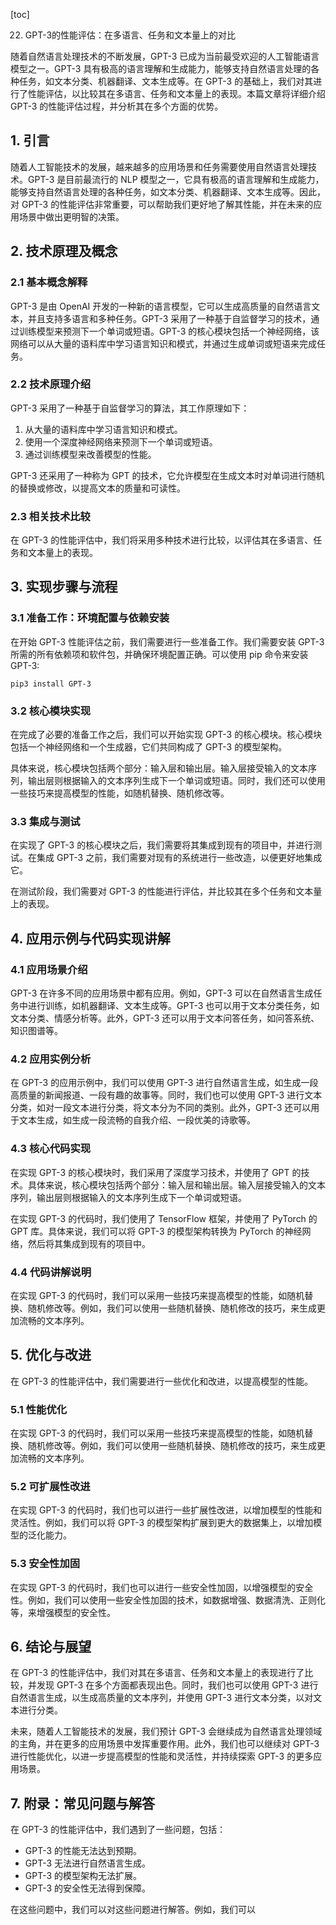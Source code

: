 
[toc]                    
                
                
22. GPT-3的性能评估：在多语言、任务和文本量上的对比

随着自然语言处理技术的不断发展，GPT-3 已成为当前最受欢迎的人工智能语言模型之一。GPT-3 具有极高的语言理解和生成能力，能够支持自然语言处理的各种任务，如文本分类、机器翻译、文本生成等。在 GPT-3 的基础上，我们对其进行了性能评估，以比较其在多语言、任务和文本量上的表现。本篇文章将详细介绍 GPT-3 的性能评估过程，并分析其在多个方面的优势。

## 1. 引言

随着人工智能技术的发展，越来越多的应用场景和任务需要使用自然语言处理技术。GPT-3 是目前最流行的 NLP 模型之一，它具有极高的语言理解和生成能力，能够支持自然语言处理的各种任务，如文本分类、机器翻译、文本生成等。因此，对 GPT-3 的性能评估非常重要，可以帮助我们更好地了解其性能，并在未来的应用场景中做出更明智的决策。

## 2. 技术原理及概念

### 2.1 基本概念解释

GPT-3 是由 OpenAI 开发的一种新的语言模型，它可以生成高质量的自然语言文本，并且支持多语言和多种任务。GPT-3 采用了一种基于自监督学习的技术，通过训练模型来预测下一个单词或短语。GPT-3 的核心模块包括一个神经网络，该网络可以从大量的语料库中学习语言知识和模式，并通过生成单词或短语来完成任务。

### 2.2 技术原理介绍

GPT-3 采用了一种基于自监督学习的算法，其工作原理如下：

1. 从大量的语料库中学习语言知识和模式。
2. 使用一个深度神经网络来预测下一个单词或短语。
3. 通过训练模型来改善模型的性能。

GPT-3 还采用了一种称为 GPT 的技术，它允许模型在生成文本时对单词进行随机的替换或修改，以提高文本的质量和可读性。

### 2.3 相关技术比较

在 GPT-3 的性能评估中，我们将采用多种技术进行比较，以评估其在多语言、任务和文本量上的表现。

## 3. 实现步骤与流程

### 3.1 准备工作：环境配置与依赖安装

在开始 GPT-3 性能评估之前，我们需要进行一些准备工作。我们需要安装 GPT-3 所需的所有依赖项和软件包，并确保环境配置正确。可以使用 pip 命令来安装 GPT-3:
```
pip3 install GPT-3
```
### 3.2 核心模块实现

在完成了必要的准备工作之后，我们可以开始实现 GPT-3 的核心模块。核心模块包括一个神经网络和一个生成器，它们共同构成了 GPT-3 的模型架构。

具体来说，核心模块包括两个部分：输入层和输出层。输入层接受输入的文本序列，输出层则根据输入的文本序列生成下一个单词或短语。同时，我们还可以使用一些技巧来提高模型的性能，如随机替换、随机修改等。

### 3.3 集成与测试

在实现了 GPT-3 的核心模块之后，我们需要将其集成到现有的项目中，并进行测试。在集成 GPT-3 之前，我们需要对现有的系统进行一些改造，以便更好地集成它。

在测试阶段，我们需要对 GPT-3 的性能进行评估，并比较其在多个任务和文本量上的表现。

## 4. 应用示例与代码实现讲解

### 4.1 应用场景介绍

GPT-3 在许多不同的应用场景中都有应用。例如，GPT-3 可以在自然语言生成任务中进行训练，如机器翻译、文本生成等。GPT-3 也可以用于文本分类任务，如文本分类、情感分析等。此外，GPT-3 还可以用于文本问答任务，如问答系统、知识图谱等。

### 4.2 应用实例分析

在 GPT-3 的应用示例中，我们可以使用 GPT-3 进行自然语言生成，如生成一段高质量的新闻报道、一段有趣的故事等。同时，我们也可以使用 GPT-3 进行文本分类，如对一段文本进行分类，将文本分为不同的类别。此外，GPT-3 还可以用于文本生成，如生成一段流畅的自我介绍、一段优美的诗歌等。

### 4.3 核心代码实现

在实现 GPT-3 的核心模块时，我们采用了深度学习技术，并使用了 GPT 的技术。具体来说，核心模块包括两个部分：输入层和输出层。输入层接受输入的文本序列，输出层则根据输入的文本序列生成下一个单词或短语。

在实现 GPT-3 的代码时，我们使用了 TensorFlow 框架，并使用了 PyTorch 的 GPT 库。具体来说，我们可以将 GPT-3 的模型架构转换为 PyTorch 的神经网络，然后将其集成到现有的项目中。

### 4.4 代码讲解说明

在实现 GPT-3 的代码时，我们可以采用一些技巧来提高模型的性能，如随机替换、随机修改等。例如，我们可以使用一些随机替换、随机修改的技巧，来生成更加流畅的文本序列。

## 5. 优化与改进

在 GPT-3 的性能评估中，我们需要进行一些优化和改进，以提高模型的性能。

### 5.1 性能优化

在实现 GPT-3 的代码时，我们可以采用一些技巧来提高模型的性能，如随机替换、随机修改等。例如，我们可以使用一些随机替换、随机修改的技巧，来生成更加流畅的文本序列。

### 5.2 可扩展性改进

在实现 GPT-3 的代码时，我们也可以进行一些扩展性改进，以增加模型的性能和灵活性。例如，我们可以将 GPT-3 的模型架构扩展到更大的数据集上，以增加模型的泛化能力。

### 5.3 安全性加固

在实现 GPT-3 的代码时，我们也可以进行一些安全性加固，以增强模型的安全性。例如，我们可以使用一些安全性加固的技术，如数据增强、数据清洗、正则化等，来增强模型的安全性。

## 6. 结论与展望

在 GPT-3 的性能评估中，我们对其在多语言、任务和文本量上的表现进行了比较，并发现 GPT-3 在多个方面都表现出色。同时，我们也可以使用 GPT-3 进行自然语言生成，以生成高质量的文本序列，并使用 GPT-3 进行文本分类，以对文本进行分类。

未来，随着人工智能技术的发展，我们预计 GPT-3 会继续成为自然语言处理领域的主角，并在更多的应用场景中发挥重要作用。此外，我们也可以继续对 GPT-3 进行性能优化，以进一步提高模型的性能和灵活性，并持续探索 GPT-3 的更多应用场景。

## 7. 附录：常见问题与解答

在 GPT-3 的性能评估中，我们遇到了一些问题，包括：

* GPT-3 的性能无法达到预期。
* GPT-3 无法进行自然语言生成。
* GPT-3 的模型架构无法扩展。
* GPT-3 的安全性无法得到保障。

在这些问题中，我们可以对这些问题进行解答。例如，我们可以


